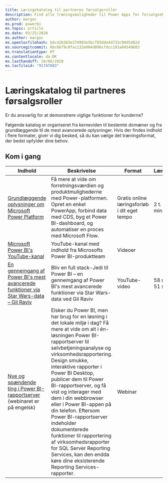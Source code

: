 ```yaml
---
title: Læringskatalog til partneres førsalgsroller
description: Find alle træningsmuligheder til Power Apps for forsalgseksperter – lige fra det mest basale til det mest avancerede.
author: margoc
ms.prod: powerbi
ms.topic: article
ms.date: 03/25/2020
ms.author: margoc
ms.openlocfilehash: bdc42b263e274983e5bcf85dde4d733c94d5d82d
ms.sourcegitcommit: 6bc66f9c0fac132e004d096cfdcc191a04549683
ms.translationtype: HT
ms.contentlocale: da-DK
ms.lasthandoff: 10/06/2020
ms.locfileid: "91747683"
---
```

# <a name="partner-pre-sales-learning-catalog"></a>Læringskatalog til partneres førsalgsroller

Er du ansvarlig for at demonstrere vigtige funktioner for kunderne? 

Følgende katalog er organiseret fra kerneviden til bestemte domæner og fra grundlæggende til de mest avancerede oplysninger. Hvis der findes indhold i flere formater, giver vi dig besked, så du kan vælge det træningsformat, der bedst opfylder dine behov.

## <a name="get-started"></a>Kom i gang<a name="get-started"></a>
| Indhold  | Beskrivelse | Format  | Længde   |
|-------------------------------------------------------------------------------------------------------------------------------------|-------------------------------------------------------------------------------------------------------------------------------------------------------------------------------------------------------------------------------------------------------------------------------------------------------------------------------------------------------------------------------------------------------------------------------------------------------------------------------------------------------------------------------------------------------------------|---------------------------------------|-------------|
| [Grundlæggende oplysninger om Microsoft Power Platform](/learn/paths/power-plat-fundamentals/)   | Få mere at vide om forretningsværdien og produktmulighederne med Power-platformen. Opret en enkel PowerApp, forbind data med CDS, byg et Power BI-dashboard, og automatiser en proces med Microsoft Flow.   | Gratis online læringsforløb i dit eget tempo | 2 t. 42 min.   |
| [Microsoft Power BI's YouTube-kanal](https://www.youtube.com/user/mspowerbi/videos)                                                 | YouTube-kanal med indhold fra Microsofts Power BI-produktteam  | Videoer |             |
| [En gennemgang af Power BI's mest avancerede funktioner via Star Wars-data – Gil Raviv](https://www.youtube.com/watch?v=r0Qk5V8dvgg) | Bliv en full stack-Jedi til Power BI – en gennemgang af Power BI's mest avancerede funktioner via Star Wars-data ved Gil Raviv  | YouTube-video   | 58 min. 51 sek. |
| [Nye og spændende ting i Power BI-rapportserver](https://info.microsoft.com/whats-new-powerbi-report-server-ondemand.html) (webinaret er på engelsk)       | Elsker du Power BI, men har brug for en løsning i det lokale miljø i dag? Få mere at vide om alt i én-løsningen Power BI-rapportserver til selvbetjeningsanalyse og virksomhedsrapportering. Design smukke, interaktive rapporter i Power BI Desktop, publicer dem til Power BI-rapportserver, og få vist og interager med dem i din webbrowser eller i Power BI-appen på din telefon. Eftersom Power BI-rapportserver indeholder dokumenterede funktioner til rapportering af virksomhedsrapporter for SQL Server Reporting Services, kan den endda køre dine eksisterende Reporting Services-rapporter. | Webinar   |             |